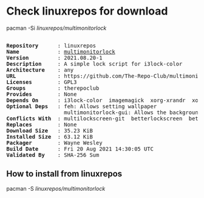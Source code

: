 # Check linuxrepos for download

pacman -Si *linuxrepos/multimonitorlock*

<div class="highlight"><pre class="highlight"><text>
<b>Repository</b>      : linuxrepos
<b>Name</b>            : <a href="../../x86_64/multimonitorlock-2021.08.20-1-any.pkg.tar.zst">multimonitorlock</a>
<b>Version</b>         : 2021.08.20-1
<b>Description</b>     : A simple lock script for i3lock-color
<b>Architecture</b>    : any
<b>URL</b>             : https://github.com/The-Repo-Club/multimonitorlock
<b>Licenses</b>        : GPL3
<b>Groups</b>          : therepoclub
<b>Provides</b>        : None
<b>Depends On</b>      : i3lock-color  imagemagick  xorg-xrandr  xorg-xdpyinfo  bc  bash
<b>Optional Deps</b>   : feh: Allows setting wallpaper
                  multimonitorlock-gui: Allows the background to be changed
<b>Conflicts With</b>  : multilockscreen-git  betterlockscreen  betterlockscreen-git
<b>Replaces</b>        : None
<b>Download Size</b>   : 35.23 KiB
<b>Installed Size</b>  : 63.12 KiB
<b>Packager</b>        : Wayne Wesley <wayne6324@gmail.com>
<b>Build Date</b>      : Fri 20 Aug 2021 14:30:05 UTC
<b>Validated By</b>    : SHA-256 Sum
</text></pre></div>

## How to install from linuxrepos

pacman -S *linuxrepos/multimonitorlock*
